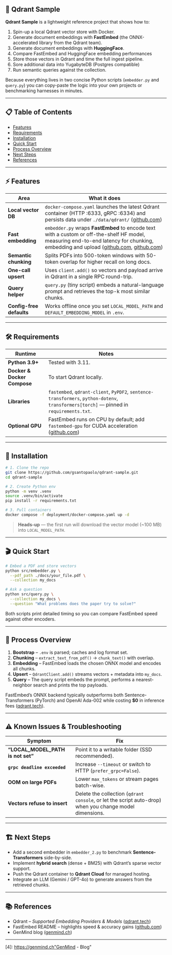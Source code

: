 ## 🧩 Qdrant Sample

**Qdrant Sample** is a lightweight reference project that shows how to:

1. Spin-up a local Qdrant vector store with Docker.
2. Generate document embeddings with **FastEmbed** (the ONNX-accelerated library from the Qdrant team).
3. Generate document embeddings with **HuggingFace**.
4. Compare FastEmbed and HuggingFace embedding performances 
5. Store those vectors in Qdrant and time the full ingest pipeline. 
6. Sore additional data into YugabyteDB (Postgres compatible)
7. Run semantic queries against the collection.

Because everything lives in two concise Python scripts (`embedder.py` and `query.py`) you can 
copy-paste the logic into your own projects or benchmarking harnesses in minutes.

---

## 📋 Table of Contents

* [Features](#-features)
* [Requirements](#-requirements)
* [Installation](#-installation)
* [Quick Start](#-quick-start)
* [Process Overview](#-process-overview)
* [Next Steps](#-next-steps)
* [References](#-references)

---

## ⚡️ Features

| Area                     | What it does                                                                                                                                                                                 |
| ------------------------ | -------------------------------------------------------------------------------------------------------------------------------------------------------------------------------------------- |
| **Local vector DB**      | `docker-compose.yaml` launches the latest Qdrant container (HTTP :6333, gRPC :6334) and persists data under `./data/qdrant/` ([github.com][1])                                               |
| **Fast embedding**       | `embedder.py` wraps **FastEmbed** to encode text with a custom or off-the-shelf HF model, measuring end-to-end latency for chunking, embedding and upload ([github.com][1], [github.com][2]) |
| **Semantic chunking**    | Splits PDFs into 500-token windows with 50-token overlap for higher recall on long docs.                                                                                                     |
| **One-call upsert**      | Uses `client.add()` so vectors and payload arrive in Qdrant in a single RPC round-trip.                                                                                                      |
| **Query helper**         | `query.py` (tiny script) embeds a natural-language prompt and retrieves the top-k most similar chunks.                                                                                       |
| **Config-free defaults** | Works offline once you set `LOCAL_MODEL_PATH` and `DEFAULT_EMBEDDING_MODEL` in `.env`.                                                                                                       |

---

## 🛠️ Requirements

| Runtime                     | Notes                                                                                                                                   |
| --------------------------- | --------------------------------------------------------------------------------------------------------------------------------------- |
| **Python 3.9+**             | Tested with 3.11.                                                                                                                       |
| **Docker & Docker Compose** | To start Qdrant locally.                                                                                                                |
| **Libraries**               | `fastembed`, `qdrant-client`, `PyPDF2`, `sentence-transformers`, `python-dotenv`, `transformers[torch]` — pinned in `requirements.txt`. |
| **Optional GPU**            | FastEmbed runs on CPU by default; add `fastembed-gpu` for CUDA acceleration ([github.com][2])                                           |

---

## 🚀 Installation

```bash
# 1. Clone the repo
git clone https://github.com/gsantopaolo/qdrant-sample.git
cd qdrant-sample

# 2. Create Python env
python -m venv .venv
source .venv/bin/activate
pip install -r requirements.txt

# 3. Pull containers
docker compose -f deployment/docker-compose.yaml up -d
```

> **Heads-up** — the first run will download the vector model (\~100 MB) into `LOCAL_MODEL_PATH`.

---

## 🎬 Quick Start

```bash
# Embed a PDF and store vectors
python src/embedder.py \
  --pdf_path ./docs/your_file.pdf \
  --collection my_docs

# Ask a question
python src/query.py \
  --collection my_docs \
  --question "What problems does the paper try to solve?"
```

Both scripts print detailed timing so you can compare FastEmbed speed against other encoders.

---

## 🔄 Process Overview

1. **Bootstrap** – `.env` is parsed; caches and log format set.
2. **Chunking** – `extract_text_from_pdf()` → `chunk_text()` with overlap.
3. **Embedding** – FastEmbed loads the chosen ONNX model and encodes all chunks.
4. **Upsert** – `QdrantClient.add()` streams vectors + metadata into `my_docs`.
5. **Query** – The query script embeds the prompt, performs a nearest-neighbor search and prints the top payloads.

FastEmbed’s ONNX backend typically outperforms both Sentence-Transformers (PyTorch) and OpenAI Ada-002 while costing **\$0** in inference fees ([qdrant.tech][3]).

---


## ⚠️ Known Issues & Troubleshooting

| Symptom                             | Fix                                                                                                     |
| ----------------------------------- | ------------------------------------------------------------------------------------------------------- |
| **“LOCAL\_MODEL\_PATH is not set”** | Point it to a writable folder (SSD recommended).                                                        |
| **`grpc deadline exceeded`**        | Increase `--timeout` or switch to HTTP (`prefer_grpc=False`).                                           |
| **OOM on large PDFs**               | Lower `max_tokens` or stream pages batch-wise.                                                          |
| **Vectors refuse to insert**        | Delete the collection (`qdrant console`, or let the script auto-drop) when you change model dimensions. |

---

## 🏗️ Next Steps

* Add a second embedder in `embedder_2.py` to benchmark **Sentence-Transformers** side-by-side.
* Implement **hybrid search** (dense + BM25) with Qdrant’s sparse vector support.
* Push the Qdrant container to **Qdrant Cloud** for managed hosting.
* Integrate an LLM (Gemini / GPT-4o) to generate answers from the retrieved chunks.

---

## 📚 References

* Qdrant – *Supported Embedding Providers & Models* ([qdrant.tech][1])
* FastEmbed README – highlights speed & accuracy gains ([github.com][3])
* GenMind blog ([genmind.ch][3])

---
[1]: https://github.com/qdrant/fastembed?utm_source=genmind.ch "qdrant/fastembed: Fast, Accurate, Lightweight Python library to make ..."
[2]: https://qdrant.tech/articles/fastembed/?utm_source=genmind.ch "FastEmbed: Qdrant's Efficient Python Library for Embedding ..."
[3]: https://qdrant.tech/documentation/embeddings/?utm_source=genmind.ch "Embeddings - Qdrant"
[4]: https://genmind.ch"GenMind - Blog"
